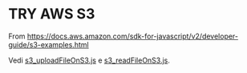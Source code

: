 # TRY AWS S3

From https://docs.aws.amazon.com/sdk-for-javascript/v2/developer-guide/s3-examples.html

Vedi [s3_uploadFileOnS3.js](s3_uploadFileOnS3.js) e [s3_readFileOnS3.js](s3_readFileOnS3.js).
